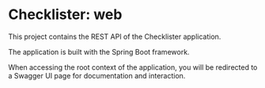 # Checklister: web

This project contains the REST API of the Checklister application.

The application is built with the Spring Boot framework.

When accessing the root context of the application, you will be
redirected to a Swagger UI page for documentation and interaction.